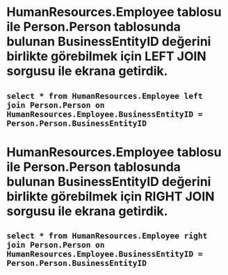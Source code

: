# HumanResources.Employee tablosu ile Person.Person tablosunda bulunan BusinessEntityID değerini birlikte görebilmek için LEFT JOIN sorgusu ile ekrana getirdik.

## `select * from HumanResources.Employee left join Person.Person on HumanResources.Employee.BusinessEntityID = Person.Person.BusinessEntityID`

# HumanResources.Employee tablosu ile Person.Person tablosunda bulunan BusinessEntityID değerini birlikte görebilmek için RIGHT JOIN sorgusu ile ekrana getirdik.

## `select * from HumanResources.Employee right join Person.Person on HumanResources.Employee.BusinessEntityID = Person.Person.BusinessEntityID`
